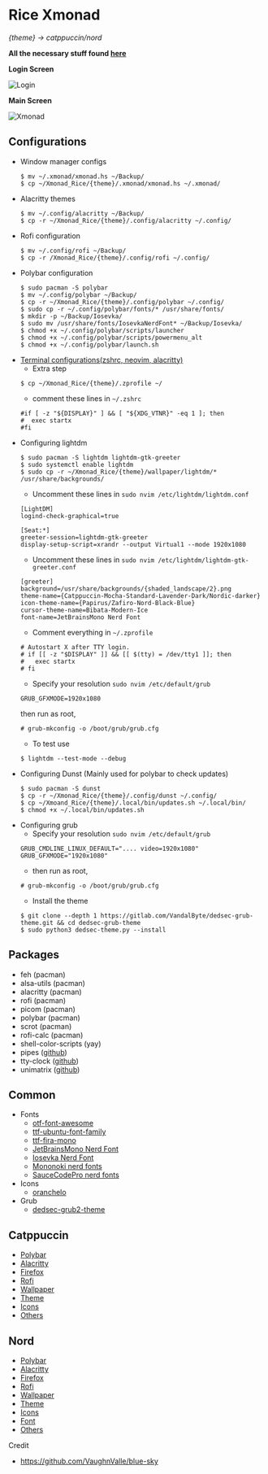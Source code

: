 # Rice Xmonad

*{theme} -> catppuccin/nord*

**All the necessary stuff found [here](https://github.com/miscellaneous-mice/Linux_Rice)**

**Login Screen**

![Login](https://github.com/miscellaneous-mice/Xmonad_Rice/assets/79500624/65bc8077-13d3-4b14-9781-aaeda4f574e9)


**Main Screen**

![Xmonad](https://github.com/miscellaneous-mice/Xmonad_Rice/assets/79500624/d013c6aa-f5ed-41d8-a8e6-9e4a2b739136)


## Configurations
- Window manager configs
  ```
  $ mv ~/.xmonad/xmonad.hs ~/Backup/
  $ cp ~/Xmonad_Rice/{theme}/.xmonad/xmonad.hs ~/.xmonad/
  ```
- Alacritty themes
  ```
  $ mv ~/.config/alacritty ~/Backup/
  $ cp -r ~/Xmonad_Rice/{theme}/.config/alacritty ~/.config/
  ```
- Rofi configuration
  ```
  $ mv ~/.config/rofi ~/Backup/
  $ cp -r /Xmonad_Rice/{theme}/.config/rofi ~/.config/
  ```
- Polybar configuration
  ```
  $ sudo pacman -S polybar
  $ mv ~/.config/polybar ~/Backup/
  $ cp -r ~/Xmonad_Rice/{theme}/.config/polybar ~/.config/
  $ sudo cp -r ~/.config/polybar/fonts/* /usr/share/fonts/
  $ mkdir -p ~/Backup/Iosevka/
  $ sudo mv /usr/share/fonts/IosevkaNerdFont* ~/Backup/Iosevka/
  $ chmod +x ~/.config/polybar/scripts/launcher
  $ chmod +x ~/.config/polybar/scripts/powermenu_alt
  $ chmod +x ~/.config/polybar/launch.sh
  ```
- [Terminal configurations(zshrc, neovim, alacritty)](https://github.com/miscellaneous-mice/Terminal_Rice)
  - Extra step
  ```
  $ cp ~/Xmonad_Rice/{theme}/.zprofile ~/
  ```
  - comment these lines in ```~/.zshrc```
  ```
  #if [ -z "${DISPLAY}" ] && [ "${XDG_VTNR}" -eq 1 ]; then
  #  exec startx
  #fi
  ```
- Configuring lightdm
  ```
  $ sudo pacman -S lightdm lightdm-gtk-greeter
  $ sudo systemctl enable lightdm
  $ sudo cp -r ~/Xmonad_Rice/{theme}/wallpaper/lightdm/* /usr/share/backgrounds/
  ```
  - Uncomment these lines in ```sudo nvim /etc/lightdm/lightdm.conf```
  ```
  [LightDM]
  logind-check-graphical=true

  [Seat:*]
  greeter-session=lightdm-gtk-greeter
  display-setup-script=xrandr --output Virtual1 --mode 1920x1080
  ``` 
  - Uncomment these lines in ```sudo nvim /etc/lightdm/lightdm-gtk-greeter.conf```
  ```
  [greeter]
  background=/usr/share/backgrounds/{shaded_landscape/2}.png
  theme-name={Catppuccin-Mocha-Standard-Lavender-Dark/Nordic-darker}
  icon-theme-name={Papirus/Zafiro-Nord-Black-Blue}
  cursor-theme-name=Bibata-Modern-Ice
  font-name=JetBrainsMono Nerd Font
  ```
  - Comment everything in ```~/.zprofile```
  ```
  # Autostart X after TTY login.
  # if [[ -z "$DISPLAY" ]] && [[ $(tty) = /dev/tty1 ]]; then
  #   exec startx
  # fi
  ```
  - Specify your resolution ```sudo nvim /etc/default/grub```
  ```
  GRUB_GFXMODE=1920x1080 
  ```
  then run as root,
  ```
  # grub-mkconfig -o /boot/grub/grub.cfg
  ```
  - To test use
  ```
  $ lightdm --test-mode --debug
  ```
- Configuring Dunst (Mainly used for polybar to check updates)
  ```
  $ sudo pacman -S dunst
  $ cp -r ~/Xmonad_Rice/{theme}/.config/dunst ~/.config/
  $ cp ~/Xmoand_Rice/{theme}/.local/bin/updates.sh ~/.local/bin/
  $ chmod +x ~/.local/bin/updates.sh
  ```
- Configuring grub
  - Specify your resolution ```sudo nvim /etc/default/grub```
  ```
  GRUB_CMDLINE_LINUX_DEFAULT=".... video=1920x1080"
  GRUB_GFXMODE="1920x1080"
  ```
  - then run as root,
  ```
  # grub-mkconfig -o /boot/grub/grub.cfg
  ```
  - Install the theme
  ```
  $ git clone --depth 1 https://gitlab.com/VandalByte/dedsec-grub-theme.git && cd dedsec-grub-theme
  $ sudo python3 dedsec-theme.py --install
  ```
## Packages
- feh (pacman)
- alsa-utils (pacman)
- alacritty (pacman)
- rofi (pacman)
- picom (pacman)
- polybar (pacman)
- scrot (pacman)
- rofi-calc (pacman)
- shell-color-scripts (yay)
- pipes ([github](https://github.com/pipeseroni/pipes.sh))
- tty-clock ([github](https://github.com/xorg62/tty-clock))
- unimatrix ([github](https://github.com/will8211/unimatrix))

## Common
- Fonts
  - [otf-font-awesome](https://archlinux.org/packages/extra/any/otf-font-awesome/)
  - [ttf-ubuntu-font-family](https://archlinux.org/packages/extra/any/ttf-ubuntu-font-family/)
  - [ttf-fira-mono](https://archlinux.org/packages/extra/any/ttf-fira-mono/)
  - [JetBrainsMono Nerd Font](https://www.nerdfonts.com/font-downloads)
  - [Iosevka Nerd Font](https://www.nerdfonts.com/font-downloads)
  - [Mononoki nerd fonts](https://www.nerdfonts.com/font-downloads)
  - [SauceCodePro nerd fonts](https://www.nerdfonts.com/font-downloads)
- Icons
   - [oranchelo](https://github.com/OrancheloTeam/oranchelo-icon-theme)
- Grub
  - [dedsec-grub2-theme](https://github.com/VandalByte/dedsec-grub2-theme)

## Catppuccin
- [Polybar](https://github.com/miscellaneous-mice/polybar)
- [Alacritty](https://github.com/miscellaneous-mice/Terminal_Rice/tree/main#configuring-alacritty-themes)
- [Firefox](https://addons.mozilla.org/en-GB/firefox/addon/catppuccin/)
- [Rofi](https://github.com/catppuccin/rofi/tree/main)
- [Wallpaper](https://github.com/Gingeh/wallpapers/tree/main)
- [Theme](https://github.com/catppuccin/gtk)
- [Icons](https://github.com/PapirusDevelopmentTeam/papirus-icon-theme#third-party-packages)
- [Others](https://github.com/catppuccin/catppuccin)

## Nord
- [Polybar](https://github.com/miscellaneous-mice/polybar)
- [Alacritty](https://github.com/miscellaneous-mice/Terminal_Rice#configuring-alacritty-themes)
- [Firefox](https://addons.mozilla.org/en-US/firefox/addon/arctic-nord-theme/?utm_content=addons-manager-reviews-link&utm_medium=firefox-browser&utm_source=firefox-browser)
- [Rofi](https://github.com/undiabler/nord-rofi-theme)
- [Wallpaper](https://github.com/theglitchh/Nord-Wallpapers)
- [Theme](https://www.xfce-look.org/p/1267246/)
- [Icons](https://www.xfce-look.org/p/1937741)
- [Font](https://damieng.com/blog/2008/05/26/envy-code-r-preview-7-coding-font-released/)  
- [Others](https://www.nordtheme.com/ports)

Credit
- https://github.com/VaughnValle/blue-sky

